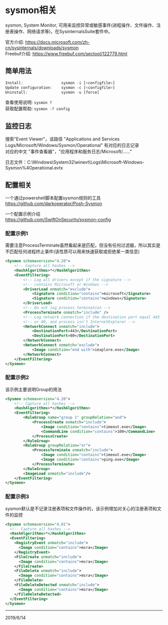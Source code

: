 # sysmon相关

sysmon, System Monitor, 可用来监控异常或敏感事件(进程操作、文件操作、注册表操作、网络请求等)，在SysinternalsSuite套件中。  

官方介绍: https://docs.microsoft.com/zh-cn/sysinternals/downloads/sysmon  
Freebuf介绍: https://www.freebuf.com/sectool/122779.html  


## 简单用法
```r
Install:                 sysmon -i [<configfile>]
Update configuration:    sysmon -c [<configfile>]
Uninstall:               sysmon -u [force]
```
查看使用说明: `sysmon ?`  
获取配置帮助: `sysmon -? config`  


## 监控日志
搜索"Event Viewer"，该路径 "Applications and Services Logs/Microsoft/Windows/Sysmon/Operational" 有对应的日志记录  
对应的中文 "事件查看器"，"应用程序和服务日志/Microsoft/......"  

日志文件：C:\Windows\System32\winevt\Logs\Microsoft-Windows-Sysmon%4Operational.evtx  


## 配置相关
一个通过powershell脚本配置sysmon规则的工具  
https://github.com/darkoperator/Posh-Sysmon  

一个配置示例介绍  
https://github.com/SwiftOnSecurity/sysmon-config  

### 配置示例1  
需要注意ProcessTerminate虽然看起来是匹配，但没有任何过滤器，所以其实是不匹配任何进程终止事件(该性质可以用来快速获取或拒绝某一类信息)  
```xml
<Sysmon schemaversion="4.20">
    <!-- Capture all hashes -->
    <HashAlgorithms>*</HashAlgorithms>
    <EventFiltering>
        <!-- Log all drivers except if the signature -->
        <!-- contains Microsoft or Windows -->
        <DriverLoad onmatch="exclude">
            <Signature condition="contains">microsoft</Signature>
            <Signature condition="contains">windows</Signature>
        </DriverLoad>
        <!-- Do not log process termination -->
        <ProcessTerminate onmatch="include" />
        <!-- Log network connection if the destination port equal 443 -->
        <!-- or 80, and process isn't InternetExplorer -->
        <NetworkConnect onmatch="include">
            <DestinationPort>443</DestinationPort>
            <DestinationPort>80</DestinationPort>
        </NetworkConnect>
        <NetworkConnect onmatch="exclude">
            <Image condition="end with">iexplore.exe</Image>
        </NetworkConnect>
    </EventFiltering>
</Sysmon>
```

### 配置示例2  
该示例主要说明Group的用法  
```xml
<Sysmon schemaversion="4.20">
    <!-- Capture all hashes -->
    <HashAlgorithms>*</HashAlgorithms>
    <EventFiltering>
        <RuleGroup name="group 1" groupRelation="and">
            <ProcessCreate onmatch="include">
                <Image condition="contains">timeout.exe</Image>
                <CommandLine condition="contains">100</CommandLine>
            </ProcessCreate>
        </RuleGroup>
        <RuleGroup groupRelation="or">
            <ProcessTerminate onmatch="include">
                <Image condition="contains">timeout.exe</Image>
                <Image condition="contains">ping.exe</Image>
            </ProcessTerminate>
        </RuleGroup>
        <ImageLoad onmatch="include"/>
    </EventFiltering>
</Sysmon>
```

### 配置示例3  
sysmon默认是不记录注册表项和文件操作的，该示例增加对关心的注册表项和文件的监控  
```xml
<Sysmon schemaversion="4.81">
  <!-- Capture all hashes -->
  <HashAlgorithms>*</HashAlgorithms>
  <EventFiltering>
    <RegistryEvent onmatch="include">
      <Image condition="contains">msra</Image>
    </RegistryEvent>
    <FileCreate onmatch="include">
      <Image condition="contains">msra</Image>
    </FileCreate>
    <FileDelete onmatch="include">
      <Image condition="contains">msra</Image>
    </FileDelete>
    <FileDeleteDetected onmatch="include">
      <Image condition="contains">msra</Image>
    </FileDeleteDetected>
  </EventFiltering>
</Sysmon>
```


---
2019/6/14  
